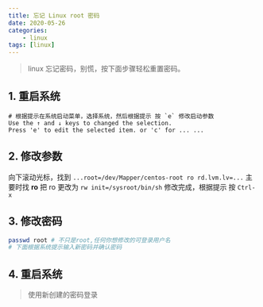 ```yaml
---
title: 忘记 Linux root 密码
date: 2020-05-26
categories: 
    - linux
tags: [linux]
---
```



> linux  忘记密码，别慌，按下面步骤轻松重置密码。

## 1. 重启系统

```
# 根据提示在系统启动菜单，选择系统，然后根据提示 按 `e` 修改启动参数
Use the ↑ and ↓ keys to changed the selection.
Press 'e' to edit the selected item. or 'c' for ... ...
```
<!--more-->

## 2. 修改参数

向下滚动光标，找到  `...root=/dev/Mapper/centos-root ro rd.lvm.lv=...` 主要时找 **ro**
把 ro 更改为 `rw init=/sysroot/bin/sh`
修改完成，根据提示 按 `Ctrl-x`

## 3. 修改密码

```bash
passwd root # 不只是root,任何你想修改的可登录用户名
# 下面根据系统提示输入新密码并确认密码
```

## 4. 重启系统

> 使用新创建的密码登录

